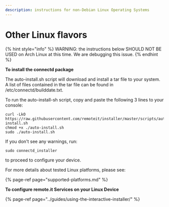 ```yaml
---
description: instructions for non-Debian Linux Operating Systems
---
```


# Other Linux flavors

{% hint style="info" %}
WARNING: the instructions below SHOULD NOT BE USED on Arch Linux at this time.  We are debugging this issue.
{% endhint %}

**To install the connectd package**

The auto-install.sh script will download and install a tar file to your system. A list of files contained in the tar file can be found in /etc/connectd/builddate.txt.

To run the auto-install-sh script, copy and paste the following 3 lines to your console:

```text
curl -LkO https://raw.githubusercontent.com/remoteit/installer/master/scripts/auto-install.sh
chmod +x ./auto-install.sh
sudo ./auto-install.sh
```

If you don't see any warnings, run:

```text
sudo connectd_installer
```

to proceed to configure your device.

For more details about tested Linux platforms, please see:

{% page-ref page="supported-platforms.md" %}

**To configure remote.it Services on your Linux Device**

{% page-ref page="../guides/using-the-interactive-installer/" %}

